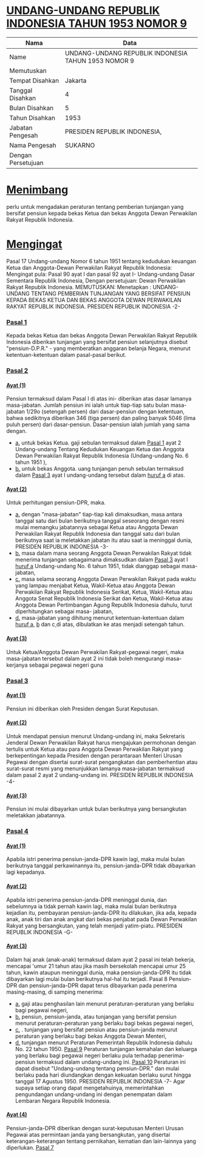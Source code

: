 # [UNDANG-UNDANG REPUBLIK INDONESIA TAHUN 1953 NOMOR 9](http://example.org/legal/document/uu/1953/9)

| Nama | Data |
| ------ | ----- |
|Name|UNDANG-UNDANG REPUBLIK INDONESIA TAHUN 1953 NOMOR 9|
|Memutuskan||
|Tempat Disahkan|Jakarta|
|Tanggal Disahkan|4|
|Bulan Disahkan|5|
|Tahun Disahkan|1953|
|Jabatan Pengesah|PRESIDEN REPUBLIK INDONESIA,|
|Nama Pengesah|SUKARNO|
|Dengan Persetujuan||
# [Menimbang](http://example.org/legal/document/uu/1953/9/menimbang)
perlu untuk mengadakan peraturan tentang pemberian tunjangan yang bersifat pensiun kepada bekas Ketua dan bekas Anggota Dewan Perwakilan Rakyat Republik Indonesia.
# [Mengingat](http://example.org/legal/document/uu/1953/9/mengingat)
Pasal 17 Undang-undang Nomor 6 tahun 1951 tentang kedudukan keuangan Ketua dan Anggota-Dewan Perwakilan Rakyat Republik Indonesia: Mengingat pula: Pasal 90 ayat I dan pasal 92 ayat I- Undang-undang Dasar Sementara Republik Indonesia, Dengan persetujuan: Dewan Perwakilan Rakyat Republik Indonesia. MEMUTUSKAN: Menetapkan : UNDANG-UNDANG TENTANG PEMBERIAN TUNJANGAN YANG BERSIFAT PENSIUN KEPADA BEKAS KETUA DAN BEKAS ANGGOTA DEWAN PERWAKILAN RAKYAT REPUBLIK INDONESIA. PRESIDEN REPUBLIK INDONESIA -2-

### [Pasal 1](http://example.org/legal/document/uu/1953/9/pasal/0001)
Kepada bekas Ketua dan bekas Anggota Dewan Perwakilan Rakyat Republik Indonesia diberikan tunjangan yang bersifat pensiun selanjutnya disebut "pensiun-D.P.R." - yang memberatkan anggaran belanja Negara, menurut ketentuan-ketentuan dalam pasal-pasal berikut.


### [Pasal 2](http://example.org/legal/document/uu/1953/9/pasal/0002)

#### [Ayat (1)](http://example.org/legal/document/uu/1953/9/pasal/0002/version/19530504/ayat/0001)
Pensiun termaksud dalam Pasal I di atas ini- diberikan atas dasar lamanya masa-jabatan. Jumlah pensiun ini ialah untuk tiap-tiap satu bulan masa-jabatan 1/29o (setengah persen) dari dasar-pensiun dengan ketentuan, bahwa sedikitnya diberikan 346 (tiga persen) dan paling banyak 5046 (lima puluh persen) dari dasar-pensiun. Dasar-pensiun ialah jumlah yang sama dengan.
* [a.](http://example.org/legal/document/uu/1953/9/pasal/0002/version/19530504/ayat/0001/point/a) untuk bekas Ketua. gaji sebulan termaksud dalam [Pasal 1](http://example.org/legal/document/uu/1953/9/pasal/0001) ayat 2 Undang-undang Tentang Kedudukan Keuangan Ketua dan Anggota Dewan Perwakilan Rakyat Republik Indonesia (Undang-undang No. 6 tahun 1951 ),
* [b.](http://example.org/legal/document/uu/1953/9/pasal/0002/version/19530504/ayat/0001/point/b) untuk bekas Anggota. uang tunjangan penuh sebulan termaksud dalam [Pasal 3](http://example.org/legal/document/uu/1953/9/pasal/0003) ayat I undang-undang tersebut dalam [huruf a](http://example.org/legal/document/uu/1953/9/pasal/0002/version/19530504/point/a) di atas.

#### [Ayat (2)](http://example.org/legal/document/uu/1953/9/pasal/0002/version/19530504/ayat/0002)
Untuk perhitungan pensiun-DPR, maka.
* [a.](http://example.org/legal/document/uu/1953/9/pasal/0002/version/19530504/ayat/0002/point/a) dengan "masa-jabatan" tiap-tiap kali dimaksudkan, masa antara tanggal satu dari bulan berikutnya tanggal seseorang dengan resmi mulai memangku jabatannya sebagai Ketua atau Anggota Dewan Perwakilan Rakyat Republik Indonesia dan tanggal satu dari bulan berikutnya saat ia meletakkan jabatan itu atau saat ia meninggal dunia, PRESIDEN REPUBLIK INDONESIA -3-
* [b.](http://example.org/legal/document/uu/1953/9/pasal/0002/version/19530504/ayat/0002/point/b) masa dalam mana seorang Anggota Dewan Perwakilan Rakyat tidak menerima tunjangan sebagaimana dimaksudkan dalam [Pasal 3](http://example.org/legal/document/uu/1953/9/pasal/0003) ayat I [huruf a](http://example.org/legal/document/uu/1953/9/pasal/0002/version/19530504/point/a) Undang-undang No. 6 tahun 1951, tidak dianggap sebagai masa-jabatan,
* [c.](http://example.org/legal/document/uu/1953/9/pasal/0002/version/19530504/ayat/0002/point/c) masa selama seorang Anggota Dewan Perwakilan Rakyat pada waktu yang lampau menjabat Ketua, Wakil-Ketua atau Anggota Dewan Perwakilan Rakyat Republik Indonesia Serikat, Ketua, Wakil-Ketua atau Anggota Senat Republik Indonesia Serikat dan Ketua, Wakil-Ketua atau Anggota Dewan Pertimbangan Agung Republik Indonesia dahulu, turut diperhitungkan sebagai masa- jabatan,
* [d.](http://example.org/legal/document/uu/1953/9/pasal/0002/version/19530504/ayat/0002/point/d) masa-jabatan yang dihitung menurut ketentuan-ketentuan dalam [huruf a](http://example.org/legal/document/uu/1953/9/pasal/0002/version/19530504/point/a), [b](http://example.org/legal/document/uu/1953/9/pasal/0002/version/19530504/point/b) dan c[ ](http://example.org/legal/document/uu/1953/9/pasal/0002/version/19530504/point/c)di atas, dibulatkan ke atas menjadi setengah tahun.

#### [Ayat (3)](http://example.org/legal/document/uu/1953/9/pasal/0002/version/19530504/ayat/0003)
Untuk Ketua/Anggota Dewan Perwakilan Rakyat-pegawai negeri, maka masa-jabatan tersebut dalam ayat 2 ini tidak boleh mengurangi masa-kerjanya sebagai pegawai negeri guna


### [Pasal 3](http://example.org/legal/document/uu/1953/9/pasal/0003)

#### [Ayat (1)](http://example.org/legal/document/uu/1953/9/pasal/0003/version/19530504/ayat/0001)
Pensiun ini diberikan oleh Presiden dengan Surat Keputusan.

#### [Ayat (2)](http://example.org/legal/document/uu/1953/9/pasal/0003/version/19530504/ayat/0002)
Untuk mendapat pensiun menurut Undang-undang ini, maka Sekretaris Jenderal Dewan Perwakilan Rakyat harus mengajukan permohonan dengan tertulis untuk Ketua atau para Anggota Dewan Perwakilan Rakyat yang berkepentingan kepada Presiden dengan perantaraan Menteri Urusan Pegawai dengan disertai surat-surat pengangkatan dan pemberhentian atau surat-surat resmi yang menunjukkan lamanya masa-jabatan termaksud dalam pasal 2 ayat 2 undang-undang ini. PRESIDEN REPUBLIK INDONESIA -4-

#### [Ayat (3)](http://example.org/legal/document/uu/1953/9/pasal/0003/version/19530504/ayat/0003)
Pensiun ini mulai dibayarkan untuk bulan berikutnya yang bersangkutan meletakkan jabatannya.


### [Pasal 4](http://example.org/legal/document/uu/1953/9/pasal/0004)

#### [Ayat (1)](http://example.org/legal/document/uu/1953/9/pasal/0004/version/19530504/ayat/0001)
Apabila istri penerima pensiun-janda-DPR kawin lagi, maka mulai bulan berikutnya tanggal perkawinannya itu, pensiun-janda-DPR tidak dibayarkan lagi kepadanya.

#### [Ayat (2)](http://example.org/legal/document/uu/1953/9/pasal/0004/version/19530504/ayat/0002)
Apabila istri penerima pensiun-janda-DPR meninggal dunia, dan sebelumnya ia tidak pernah kawin lagi, maka mulai bulan berikutnya kejadian itu, pembayaran pensiun-janda-DPR itu dilakukan, jika ada, kepada anak, anak tiri dan anak angkat dari bekas penjabat pada Dewan Perwakilan Rakyat yang bersangkutan, yang telah menjadi yatim-piatu. PRESIDEN REPUBLIK INDONESIA -G-

#### [Ayat (3)](http://example.org/legal/document/uu/1953/9/pasal/0004/version/19530504/ayat/0003)
Dalam haj anak (anak-anak) termaksud dalam ayat 2 pasal ini telah bekerja, mencapai 'umur 21 tahun atau jika masih bersekolah mencapai umur 25 tahun, kawin ataupun meninggal dunia, maka pensiun-janda-DPR itu tidak dibayarkan lagi mulai bulan berikutnya hal-hal itu terjadi. Pasal 8 Pensiun-DPR dan pensiun-janda-DPR dapat terus dibayarkan pada penerima masing-masing, di samping menerima:
* [a.](http://example.org/legal/document/uu/1953/9/pasal/0004/version/19530504/ayat/0003/point/a) gaji atau penghasilan lain menurut peraturan-peraturan yang berlaku bagi pegawai negeri,
* [b.](http://example.org/legal/document/uu/1953/9/pasal/0004/version/19530504/ayat/0003/point/b) pensiun, pensiun-janda, atau tunjangan yang bersifat pensiun menurut peraturan-peraturan yang berlaku bagi bekas pegawai negeri,
* [c.](http://example.org/legal/document/uu/1953/9/pasal/0004/version/19530504/ayat/0003/point/c) . tunjangan yang bersifat pensiun atau pensiun-janda menurut peraturan yang berlaku bagi bekas Anggota Dewan Menteri,
* [d.](http://example.org/legal/document/uu/1953/9/pasal/0004/version/19530504/ayat/0003/point/d) tunjangan menurut Peraturan Pemerintah Republik Indonesia dahulu No. 22 tahun 1950. [Pasal 9](http://example.org/legal/document/uu/1953/9/pasal/0009) Peraturan tunjangan kemahalan dan keluarga yang berlaku bagi pegawai negeri berlaku pula terhadap penerima-pensiun termaksud dalam undang-undang ini. [Pasal 10](http://example.org/legal/document/uu/1953/9/pasal/0010) Peraturan ini dapat disebut "Undang-undang tentang pensiun-DPR." dan mulai berlaku pada hari diundangkan dengan kekuatan berlaku surut hingga tanggal 17 Agustus 1950. PRESIDEN REPUBLIK INDONESIA -7- Agar supaya setiap orang dapat mengetahuinya, memerintahkan pengundangan undang-undang ini dengan penempatan dalam Lembaran Negara Republik Indonesia.

#### [Ayat (4)](http://example.org/legal/document/uu/1953/9/pasal/0004/version/19530504/ayat/0004)
Pensiun-janda-DPR diberikan dengan surat-keputusan Menteri Urusan Pegawai atas permintaan janda yang bersangkutan, yang disertai keterangan-keterangan tentang pernikahan, kematian dan lain-lainnya yang diperlukan. [Pasal 7](http://example.org/legal/document/uu/1953/9/pasal/0007)
